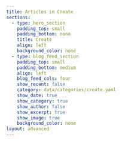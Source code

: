 ```yaml
---
title: Articles in Create
sections:
  - type: hero_section
    padding_top: small
    padding_bottom: none
    title: Create
    align: left
    background_color: none
  - type: blog_feed_section
    padding_top: small
    padding_bottom: medium
    align: left
    blog_feed_cols: four
    show_recent: false
    category: data/categories/create.yaml
    show_date: true
    show_category: true
    show_author: false
    show_excerpt: true
    show_image: true
    background_color: none
layout: advanced
---
```

